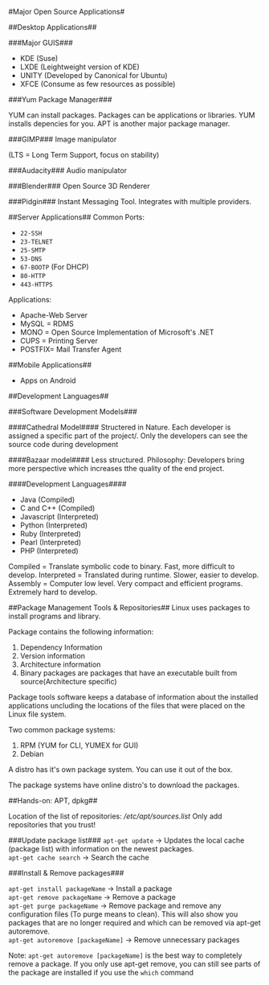 #Major Open Source Applications#

##Desktop Applications##

###Major GUIS###
* KDE (Suse)
* LXDE (Leightweight version of KDE)
* UNITY (Developed by Canonical for Ubuntu)
* XFCE (Consume as few resources as possible)

###Yum Package Manager###

YUM can install packages. Packages can be applications or libraries. YUM installs depencies for you. APT is another major package manager.

###GIMP###
Image manipulator

(LTS = Long Term Support, focus on stability)

###Audacity###
Audio manipulator

###Blender###
Open Source 3D Renderer

###Pidgin###
Instant Messaging Tool. Integrates with multiple providers.

##Server Applications##
Common Ports:
* `22-SSH`
* `23-TELNET`
* `25-SMTP`
* `53-DNS`
* `67-BOOTP` (For DHCP)
* `80-HTTP`
* `443-HTTPS`

Applications:
* Apache-Web Server
* MySQL  = RDMS
* MONO   = Open Source Implementation of Microsoft's .NET
* CUPS   = Printing Server
* POSTFIX= Mail Transfer Agent

##Mobile Applications##
* Apps on Android

##Development Languages##

###Software Development Models###

####Cathedral Model####
Structered in Nature. Each developer is assigned a specific part of the project/. Only the developers can see the source code during development

####Bazaar model####
Less structured. Philosophy: Developers bring more perspective which increases tthe quality of the end project.

####Development Languages####
* Java (Compiled)
* C and C++ (Compiled)
* Javascript (Interpreted)
* Python (Interpreted)
* Ruby (Interpreted)
* Pearl (Interpreted)
* PHP (Interpreted)

Compiled    = Translate symbolic code to binary. Fast, more difficult to develop.
Interpreted = Translated during runtime. Slower, easier to develop.
Assembly    = Computer low level. Very compact and efficient programs. Extremely hard to develop.

##Package Management Tools & Repositories##
Linux uses packages to install programs and library.

Package contains the following information:

1. Dependency Information
2. Version information
3. Architecture information
4. Binary packages are packages that have an executable built from source(Architecture specific)

Package tools software keeps a database of information about the installed applications uncluding the locations of the files that were placed on the Linux file system.

Two common package systems:

1. RPM (YUM for CLI, YUMEX for GUI)
2. Debian 

A distro has it's own package system. You can use it out of the box.

The package systems have online distro's to download the packages.

##Hands-on: APT, dpkg##

Location of the list of repositories:
*/etc/apt/sources.list*
Only add repositories that you trust!

###Update package list###
`apt-get update` -> Updates the local cache (package list) with information on the newest packages.  
`apt-get cache search` -> Search the cache  

###Install & Remove packages###

`apt-get install packageName` -> Install a package  
`apt-get remove packageName` -> Remove a package  
`apt-get purge packageName` -> Remove package and remove any configuration files (To purge means to clean). This will also show you packages that are no longer required and which can be removed via apt-get autoremove.  
`apt-get autoremove [packageName]` -> Remove unnecessary packages  

Note: `apt-get autoremove [packageName]` is the best way to completely remove a package. If you only use apt-get remove, you can still see parts of the package are installed if you use the `which` command

